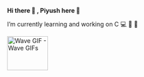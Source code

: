 **Hi there 👋 , Piyush here :boy:**

I’m currently learning and working on C :computer: 🔭 🌱 



 <img src="https://c.tenor.com/RpihrRIdVHoAAAAC/wave.gif" width="95" height="80.34966592427617" alt="Wave GIF - Wave GIFs" style="max-width: 104px;">
